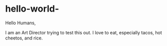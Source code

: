 # hello-world-

Hello Humans,

I am an Art Director trying to test this out.
I love to eat, especially tacos, hot cheetos, and rice.
